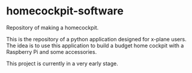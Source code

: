 # homecockpit-software
Repository of making a homecockpit.

This is the repository of a python application designed for x-plane users. The idea is to use this application to build a budget home cockpit with a Raspberry Pi and some accessories. 

This project is currently in a very early stage. 
